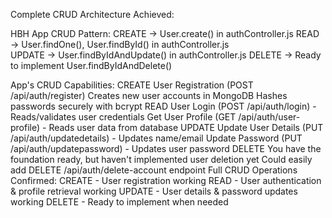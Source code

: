 Complete CRUD Architecture Achieved:

HBH App CRUD Pattern:
CREATE → User.create() in authController.js 
READ   → User.findOne(), User.findById() in authController.js  
UPDATE → User.findByIdAndUpdate() in authController.js
DELETE → Ready to implement User.findByIdAndDelete()

 App's CRUD Capabilities:
CREATE 
User Registration (POST /api/auth/register)
Creates new user accounts in MongoDB
Hashes passwords securely with bcrypt
READ 
User Login (POST /api/auth/login) - Reads/validates user credentials
Get User Profile (GET /api/auth/user-profile) - Reads user data from database
UPDATE 
Update User Details (PUT /api/auth/updatedetails) - Updates name/email
Update Password (PUT /api/auth/updatepassword) - Updates user password
DELETE 
You have the foundation ready, but haven't implemented user deletion yet
Could easily add DELETE /api/auth/delete-account endpoint
Full CRUD Operations Confirmed:
CREATE - User registration working
READ - User authentication & profile retrieval working
UPDATE - User details & password updates working
DELETE - Ready to implement when needed